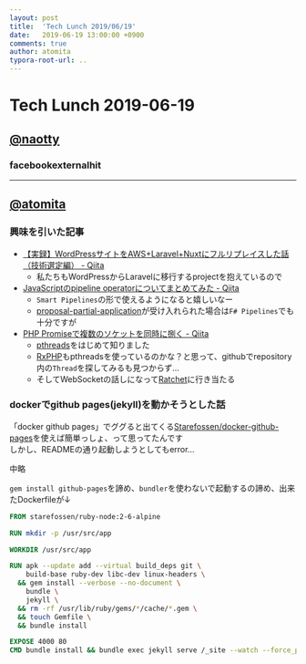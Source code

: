 ```yaml
---
layout: post
title:  'Tech Lunch 2019/06/19'
date:   2019-06-19 13:00:00 +0900
comments: true
author: atomita
typora-root-url: ..
---
```


# Tech Lunch 2019-06-19

## [@naotty](https://github.com/naotty)

### facebookexternalhit


----

## [@atomita](https://github.com/atomita)

### 興味を引いた記事

- [【実録】WordPressサイトをAWS+Laravel+Nuxtにフルリプレイスした話（技術選定編） - Qiita](https://qiita.com/mejileben/items/f68a50ec9164b261b9cd)
  - 私たちもWordPressからLaravelに移行するprojectを抱えているので
- [JavaScriptのpipeline operatorについてまとめてみた - Qiita](https://qiita.com/remew/items/b35587a7c411d855dd33)
  - `Smart Pipelines`の形で使えるようになると嬉しいなー
  - [proposal-partial-application](https://github.com/tc39/proposal-partial-application)が受け入れられた場合は`F# Pipelines`でも十分ですが
- [PHP Promiseで複数のソケットを同時に捌く - Qiita](https://qiita.com/m3m0r7/items/920562d2db1f33557948)
  - [pthreads](https://www.php.net/manual/ja/book.pthreads.php)をはじめて知りました
  - [RxPHP](https://github.com/ReactiveX/RxPHP)もpthreadsを使っているのかな？と思って、githubでrepository内の`Thread`を探してみるも見つからず...
  - そしてWebSocketの話しになって[Ratchet](http://socketo.me/)に行き当たる

### dockerでgithub pages(jekyll)を動かそうとした話

「docker github pages」でググると出てくる[Starefossen/docker-github-pages](https://github.com/Starefossen/docker-github-pages)を使えば簡単っしょ、って思ってたんです  
しかし、READMEの通り起動しようとしてもerror...

中略

`gem install github-pages`を諦め、`bundler`を使わないで起動するの諦め、出来たDockerfileが↓  

```dockerfile
FROM starefossen/ruby-node:2-6-alpine

RUN mkdir -p /usr/src/app

WORKDIR /usr/src/app

RUN apk --update add --virtual build_deps git \
    build-base ruby-dev libc-dev linux-headers \
  && gem install --verbose --no-document \
    bundle \
    jekyll \
  && rm -rf /usr/lib/ruby/gems/*/cache/*.gem \
  && touch Gemfile \
  && bundle install

EXPOSE 4000 80
CMD bundle install && bundle exec jekyll serve /_site --watch --force_polling -H 0.0.0.0 -P 4000
```
